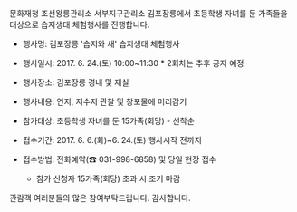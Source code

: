 문화재청 조선왕릉관리소 서부지구관리소 김포장릉에서 초등학생 자녀를 둔 가족들을 대상으로 습지생태 체험행사를 진행합니다.

- 행사명: 김포장릉 '습지와 새' 습지생태 체험행사

- 행사일시: 2017. 6. 24.(토) 10:00~11:30 * 2회차는 추후 공지 예정

- 행사장소: 김포장릉 경내 및 재실

- 행사내용: 연지, 저수지 관찰 및 창포물에 머리감기

- 참가대상: 초등학생 자녀를 둔 15가족(회당) - 선착순

- 접수기간: 2017. 6. 6.(화)~6. 24.(토) 행사시작 전까지

- 접수방법: 전화예약(☎ 031-998-6858) 및 당일 현장 접수
  * 참가 신청자 15가족(회당) 초과 시 조기 마감

관람객 여러분들의 많은 참여부탁드립니다.
감사합니다.
